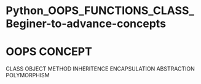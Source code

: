 # Python_OOPS_FUNCTIONS_CLASS_Beginer-to-advance-concepts
# OOPS CONCEPT
CLASS
OBJECT
METHOD
INHERITENCE
ENCAPSULATION
ABSTRACTION
POLYMORPHISM
